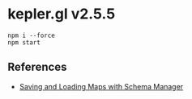 # kepler.gl v2.5.5

```
npm i --force
npm start
```

## References

- [Saving and Loading Maps with Schema Manager](https://docs.kepler.gl/docs/api-reference/advanced-usages/saving-loading-w-schema)
